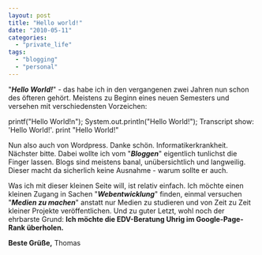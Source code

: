 ```yaml
---
layout: post
title: "Hello world!"
date: "2010-05-11"
categories: 
  - "private_life"
tags: 
  - "blogging"
  - "personal"
---
```


"_**Hello World!**_" - das habe ich in den vergangenen zwei Jahren nun schon des öfteren gehört. Meistens zu Beginn eines neuen Semesters und versehen mit verschiedensten Vorzeichen:

printf("Hello World!n");
System.out.println("Hello World!");
Transcript show: 'Hello World!'.
print "Hello World!"

Nun also auch von Wordpress. Danke schön. Informatikerkrankheit. Nächster bitte. Dabei wollte ich vom "**_Bloggen_**" eigentlich tunlichst die Finger lassen. Blogs sind meistens banal, unübersichtlich und langweilig. Dieser macht da sicherlich keine Ausnahme - warum sollte er auch.

Was ich mit dieser kleinen Seite will, ist relativ einfach. Ich möchte einen kleinen Zugang in Sachen "_**Webentwicklung**_" finden, einmal versuchen "**_Medien zu machen_**" anstatt nur Medien zu studieren und von Zeit zu Zeit kleiner Projekte veröffentlichen. Und zu guter Letzt, wohl noch der ehrbarste Grund: **Ich möchte die EDV-Beratung Uhrig im Google-Page-Rank überholen.**

**Beste Grüße,** Thomas
